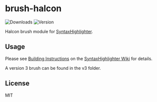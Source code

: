 # brush-halcon

![Downloads](https://img.shields.io/npm/dm/brush-halcon.svg)
![Version](https://img.shields.io/npm/v/brush-halcon.svg)

Halcon brush module for [SyntaxHighlighter](https://github.com/aerodynamica/brush-halcon).

## Usage

Please see [Building Instructions](https://github.com/syntaxhighlighter/syntaxhighlighter/wiki/Building) on the [SyntaxHighlighter Wiki](https://github.com/syntaxhighlighter/syntaxhighlighter/wiki) for details.

A version 3 brush can be found in the v3 folder.

## License

MIT
